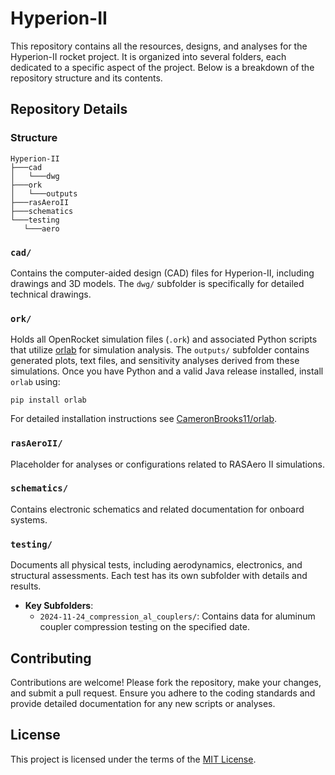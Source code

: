 # Hyperion-II

This repository contains all the resources, designs, and analyses for the Hyperion-II rocket project. It is organized into several folders, each dedicated to a specific aspect of the project. Below is a breakdown of the repository structure and its contents.

## Repository Details

### Structure

```
Hyperion-II
├───cad
│   └───dwg
├───ork
│   └───outputs
├───rasAeroII
├───schematics
└───testing
   └───aero
```

### `cad/`

Contains the computer-aided design (CAD) files for Hyperion-II, including drawings and 3D models. The `dwg/` subfolder is specifically for detailed technical drawings.

### `ork/`

Holds all OpenRocket simulation files (`.ork`) and associated Python scripts that utilize [orlab](https://github.com/CameronBrooks11/orlab) for simulation analysis. The `outputs/` subfolder contains generated plots, text files, and sensitivity analyses derived from these simulations. Once you have Python and a valid Java release installed, install `orlab` using:

```
pip install orlab
```

For detailed installation instructions see [CameronBrooks11/orlab](https://github.com/CameronBrooks11/orlab).

### `rasAeroII/`

Placeholder for analyses or configurations related to RASAero II simulations.

### `schematics/`

Contains electronic schematics and related documentation for onboard systems.

### `testing/`

Documents all physical tests, including aerodynamics, electronics, and structural assessments. Each test has its own subfolder with details and results.

- **Key Subfolders**:
  - `2024-11-24_compression_al_couplers/`: Contains data for aluminum coupler compression testing on the specified date.

## Contributing

Contributions are welcome! Please fork the repository, make your changes, and submit a pull request. Ensure you adhere to the coding standards and provide detailed documentation for any new scripts or analyses.

## License

This project is licensed under the terms of the [MIT License](LICENSE).
